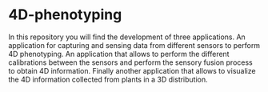 # 4D-phenotyping
In this repository you will find the development of three applications. An application for capturing and sensing data from different sensors to perform 4D phenotyping. An application that allows to perform the different calibrations between the sensors and perform the sensory fusion process to obtain 4D information. Finally another application that allows to visualize the 4D information collected from plants in a 3D distribution.
